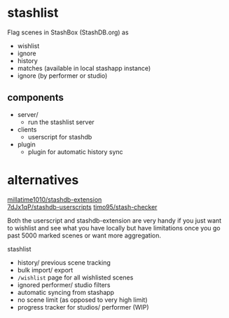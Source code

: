 # stashlist
Flag scenes in StashBox (StashDB.org) as
- wishlist
- ignore
- history
- matches (available in local stashapp instance)
- ignore (by performer or studio)

## components
- server/
  - run the stashlist server
- clients
  - userscript for stashdb
- plugin
  - plugin for automatic history sync

# alternatives
[millatime1010/stashdb-extension](https://github.com/millatime1010/stashdb-extension)  
[7dJx1qP/stashdb-userscripts](https://github.com/7dJx1qP/stashdb-userscripts)
[timo95/stash-checker](https://github.com/timo95/stash-checker)

Both the userscript and stashdb-extension are very handy if you just want to wishlist and see what you have locally but have limitations once you go past 5000 marked scenes or want more aggregation.

stashlist
- history/ previous scene tracking
- bulk import/ export
- `/wishlist` page for all wishlisted scenes
- ignored performer/ studio filters
- automatic syncing from stashapp
- no scene limit (as opposed to very high limit)
- progress tracker for studios/ performer (WIP)
